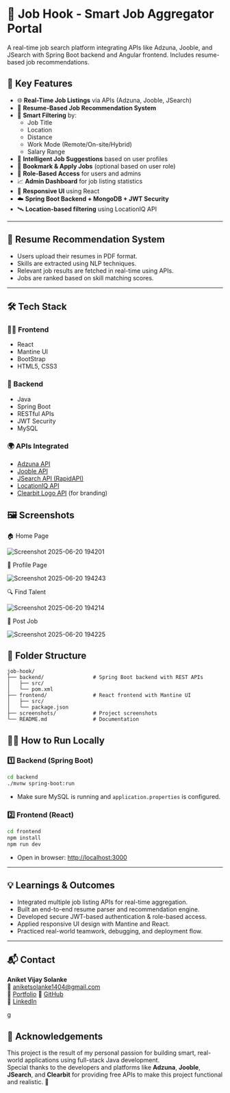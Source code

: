 # 💼 Job Hook - Smart Job Aggregator Portal
A real-time job search platform integrating APIs like Adzuna, Jooble, and JSearch with Spring Boot backend and Angular frontend. Includes resume-based job recommendations.

## 🚀 Key Features

- 🌐 **Real-Time Job Listings** via APIs (Adzuna, Jooble, JSearch)
- 📄 **Resume-Based Job Recommendation System**
- 🎯 **Smart Filtering** by:
  - Job Title  
  - Location  
  - Distance  
  - Work Mode (Remote/On-site/Hybrid)  
  - Salary Range  
- 🧠 **Intelligent Job Suggestions** based on user profiles
- 📌 **Bookmark & Apply Jobs** (optional based on user role)
- 👤 **Role-Based Access** for users and admins
- 📈 **Admin Dashboard** for job listing statistics
- 📱 **Responsive UI** using React
- ☁️ **Spring Boot Backend + MongoDB + JWT Security**
- 🛰️ **Location-based filtering** using LocationIQ API

---

## 🧠 Resume Recommendation System

- Users upload their resumes in PDF format.
- Skills are extracted using NLP techniques.
- Relevant job results are fetched in real-time using APIs.
- Jobs are ranked based on skill matching scores.

---

## 🛠️ Tech Stack

### 👨‍💻 Frontend
- React  
- Mantine UI
- BootStrap 
- HTML5, CSS3  

### 🧪 Backend
- Java  
- Spring Boot  
- RESTful APIs  
- JWT Security  
- MySQL  

### 🌍 APIs Integrated
- [Adzuna API](https://developer.adzuna.com/)  
- [Jooble API](https://jooble.org/api/about)  
- [JSearch API (RapidAPI)](https://rapidapi.com/)  
- [LocationIQ API](https://locationiq.com/)  
- [Clearbit Logo API](https://clearbit.com/logo) (for branding)

## 🖼️ Screenshots

🏠 Home Page

![Screenshot 2025-06-20 194201](https://github.com/user-attachments/assets/391d4c27-c9b6-4064-8339-4c4321d1b5d7)


👤 Profile Page

![Screenshot 2025-06-20 194243](https://github.com/user-attachments/assets/185a49e7-ce7f-4503-b07f-5b96f6f0caec)


🔍 Find Talent

![Screenshot 2025-06-20 194214](https://github.com/user-attachments/assets/3baa13d6-cc0b-4568-88ee-eb5172335358)


📝 Post Job

![Screenshot 2025-06-20 194225](https://github.com/user-attachments/assets/c2f94eae-9792-4639-b82d-1fd4a9764c3e)


## 📂 Folder Structure

```
job-hook/
├── backend/                # Spring Boot backend with REST APIs  
│   ├── src/  
│   └── pom.xml  
├── frontend/               # React frontend with Mantine UI  
│   ├── src/  
│   └── package.json  
├── screenshots/            # Project screenshots  
└── README.md               # Documentation
```


## 🧑‍💻 How to Run Locally

### 1️⃣ Backend (Spring Boot)
```bash
cd backend
./mvnw spring-boot:run
```
- Make sure MySQL is running and `application.properties` is configured.

### 2️⃣ Frontend (React)
```bash
cd frontend
npm install
npm run dev
```
- Open in browser: [http://localhost:3000](http://localhost:5173)

---

## 💡 Learnings & Outcomes

- Integrated multiple job listing APIs for real-time aggregation.
- Built an end-to-end resume parser and recommendation engine.
- Developed secure JWT-based authentication & role-based access.
- Applied responsive UI design with Mantine and React.
- Practiced real-world teamwork, debugging, and deployment flow.

---


## 📬 Contact

**Aniket Vijay Solanke**  
📧 aniketsolanke1404@gmail.com  
🔗 [Portfolio](https://portfolio-amber-delta-59.vercel.app/)
🔗 [GitHub](https://github.com/Aniket8023)  
🔗 [LinkedIn](https://www.linkedin.com/in/aniket-solanke-0a993325a/)

g
## 🙏 Acknowledgements

This project is the result of my personal passion for building smart, real-world applications using full-stack Java development.  
Special thanks to the developers and platforms like **Adzuna**, **Jooble**, **JSearch**, and **Clearbit** for providing free APIs to make this project functional and realistic. 🙌

